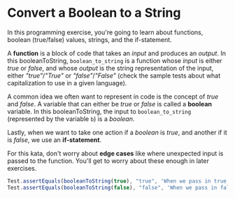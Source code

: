 # Convert a Boolean to a String

In this programming exercise, you're going to learn about functions, boolean (true/false) values, strings, and the if-statement.

A **function** is a block of code that takes an *input* and produces an *output*. In this booleanToString, `boolean_to_string` is a function whose *input* is either *true* or *false*, and whose *output* is the string representation of the input, either *"true"*/*"True"* or *"false"*/*"False"* (check the sample tests about what capitalization to use in a given language).

A common idea we often want to represent in code is the concept of *true* and *false*. A variable that can either be *true* or *false* is called a **boolean** variable. In this booleanToString, the input to `boolean_to_string` (represented by the variable `b`) is a *boolean*.

Lastly, when we want to take one action if a *boolean* is *true*, and another if it is *false*, we use an **if-statement**.

For this kata, don't worry about **edge cases** like where unexpected input is passed to the function. You'll get to worry about these enough in later exercises.

```javascript
Test.assertEquals(booleanToString(true), "true", 'When we pass in true, we want the string "true" as output');
Test.assertEquals(booleanToString(false), "false", 'When we pass in false, we want the string "false" as output');
```

